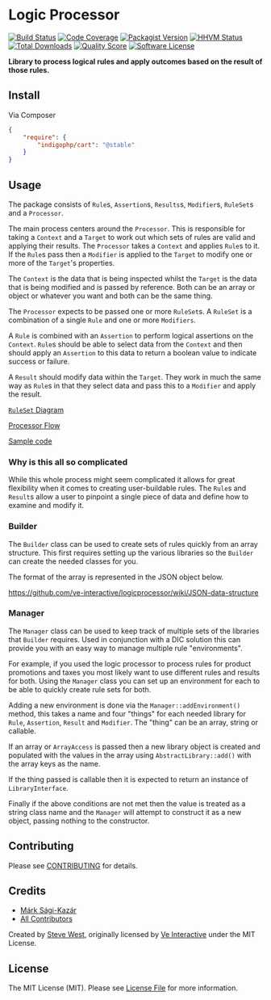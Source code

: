 # Logic Processor

[![Build Status](https://img.shields.io/travis/indigophp/logicprocessor/develop.svg?style=flat-square)](https://travis-ci.org/indigophp/logicprocessor)
[![Code Coverage](https://img.shields.io/scrutinizer/coverage/g/indigophp/logicprocessor.svg?style=flat-square)](https://scrutinizer-ci.com/g/indigophp/logicprocessor)
[![Packagist Version](https://img.shields.io/packagist/v/indigophp/logicprocessor.svg?style=flat-square)](https://packagist.org/packages/indigophp/logicprocessor)
[![HHVM Status](https://img.shields.io/hhvm/indigophp/logicprocessor.svg?style=flat-square)](http://hhvm.h4cc.de/package/indigo/logicprocessor)
[![Total Downloads](https://img.shields.io/packagist/dt/indigophp/logicprocessor.svg?style=flat-square)](https://packagist.org/packages/indigophp/logicprocessor)
[![Quality Score](https://img.shields.io/scrutinizer/g/indigophp/logicprocessor.svg?style=flat-square)](https://scrutinizer-ci.com/g/indigophp/logicprocessor)
[![Software License](https://img.shields.io/badge/license-MIT-brightgreen.svg?style=flat-square)](LICENSE.md)

**Library to process logical rules and apply outcomes based on the result of those rules.**


## Install

Via Composer

``` json
{
    "require": {
        "indigophp/cart": "@stable"
    }
}
```


## Usage

The package consists of `Rule`s, `Assertion`s, `Results`s, `Modifier`s, `RuleSet`s and a `Processor`.

The main process centers around the `Processor`. This is responsible for taking a `Context` and a `Target` to work out
which sets of rules are valid and applying their results. The `Processor` takes a `Context` and applies `Rule`s to it.
If the `Rule`s pass then a `Modifier` is applied to the `Target` to modify one or more of the `Target`'s properties.

The `Context` is the data that is being inspected whilst the `Target` is the data that is being modified and is passed
by reference. Both can be an array or object or whatever you want and both can be the same thing.

The `Processor` expects to be passed one or more `RuleSet`s. A `RuleSet` is a combination of a single `Rule` and one or
more `Modifiers`.

A `Rule` is combined with an `Assertion` to perform logical assertions on the `Context`. `Rule`s should be able to select
data from the `Context` and then should apply an `Assertion` to this data to return a boolean value to indicate success
or failure.

A `Result` should modify data within the `Target`. They work in much the same way as `Rule`s in that they select data
 and pass this to a `Modifier` and apply the result.

[`RuleSet` Diagram](resources/ruleset.svg)

[Processor Flow](resources/processor_flow.svg)

[Sample code](https://github.com/ve-interactive/logicprocessor/wiki/Sample-test-code)


### Why is this all so complicated

While this whole process might seem complicated it allows for great flexibility when it comes to creating user-buildable
rules. The `Rule`s and `Result`s allow a user to pinpoint a single piece of data and define how to examine and modify it.


### Builder

The `Builder` class can be used to create sets of rules quickly from an array structure. This first requires setting up
the various libraries so the `Builder` can create the needed classes for you.

The format of the array is represented in the JSON object below.

https://github.com/ve-interactive/logicprocessor/wiki/JSON-data-structure


### Manager

The `Manager` class can be used to keep track of multiple sets of the libraries that `Builder` requires. Used in conjunction
with a DIC solution this can provide you with an easy way to manage multiple rule "environments".

For example, if you used the logic processor to process rules for product promotions and taxes you most likely want to use
different rules and results for both. Using the `Manager` class you can set up an environment for each to be able to quickly
create rule sets for both.

Adding a new environment is done via the `Manager::addEnvironment()` method, this takes a name and four "things" for each
needed library for `Rule`, `Assertion`, `Result` and `Modifier`. The "thing" can be an array, string or callable.

If an array or `ArrayAccess` is passed then a new library object is created and populated with the values in the array
using `AbstractLibrary::add()` with the array keys as the name.

If the thing passed is callable then it is expected to return an instance of `LibraryInterface`.

Finally if the above conditions are not met then the value is treated as a string class name and the `Manager` will
attempt to construct it as a new object, passing nothing to the constructor.


## Contributing

Please see [CONTRIBUTING](https://github.com/indigophp/logicprocessor/blob/develop/CONTRIBUTING.md) for details.


## Credits

- [Márk Sági-Kazár](https://github.com/sagikazarmark)
- [All Contributors](https://github.com/indigophp/logicprocessor/contributors)

Created by [Steve West](https://github.com/stevewest), originally licensed by [Ve Interactive](http://www.veinteractive.com/) under the MIT License.


## License

The MIT License (MIT). Please see [License File](https://github.com/indigophp/logicprocessor/blob/develop/LICENSE) for more information.

